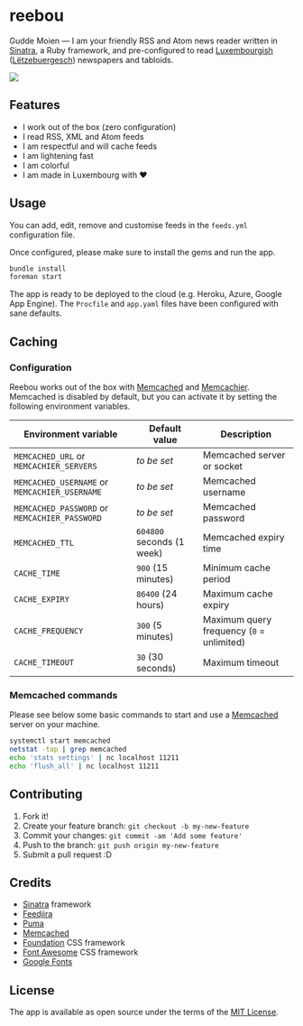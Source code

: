 # reebou

Gudde Moien &mdash; I am your friendly RSS and Atom news reader written in [Sinatra](http://www.sinatrarb.com/), a Ruby framework, and pre-configured to read [Luxembourgish](https://en.wikipedia.org/wiki/Luxembourgish) ([Lëtzebuergesch](https://lb.wikipedia.org/wiki/L%C3%ABtzebuergesch)) newspapers and tabloids.

<img src="https://github.com/schopenhauer/reebou/blob/main/public/images/screenshot-sm.png">

## Features

- I work out of the box (zero configuration)
- I read RSS, XML and Atom feeds
- I am respectful and will cache feeds
- I am lightening fast
- I am colorful
- I am made in Luxembourg with :heart:

## Usage

You can add, edit, remove and customise feeds in the `feeds.yml` configuration file.

Once configured, please make sure to install the gems and run the app.

```sh
bundle install
foreman start
```

The app is ready to be deployed to the cloud (e.g. Heroku, Azure, Google App Engine). The `Procfile` and `app.yaml` files have been configured with sane defaults.

## Caching

### Configuration

Reebou works out of the box with [Memcached](https://memcached.org/) and [Memcachier](https://www.memcachier.com/). Memcached is disabled by default, but you can activate it by setting the following environment variables.

| Environment variable | Default value | Description |
|-----------| --------------|-------------|
| `MEMCACHED_URL` or `MEMCACHIER_SERVERS` | _to be set_ | Memcached server or socket |
| `MEMCACHED_USERNAME` or `MEMCACHIER_USERNAME` | _to be set_ | Memcached username |
| `MEMCACHED_PASSWORD` or `MEMCACHIER_PASSWORD` | _to be set_ | Memcached password |
| `MEMCACHED_TTL` | `604800` seconds (1 week) | Memcached expiry time |
| `CACHE_TIME` | `900` (15 minutes) | Minimum cache period |
| `CACHE_EXPIRY` | `86400` (24 hours) | Maximum cache expiry |
| `CACHE_FREQUENCY` | `300` (5 minutes) | Maximum query frequency (`0` = unlimited) |
| `CACHE_TIMEOUT` | `30` (30 seconds) | Maximum timeout |

### Memcached commands

Please see below some basic commands to start and use a [Memcached](https://memcached.org/) server on your machine.

```sh
systemctl start memcached
netstat -tap | grep memcached
echo 'stats settings' | nc localhost 11211
echo 'flush_all' | nc localhost 11211
```

## Contributing

1. Fork it!
2. Create your feature branch: `git checkout -b my-new-feature`
3. Commit your changes: `git commit -am 'Add some feature'`
4. Push to the branch: `git push origin my-new-feature`
5. Submit a pull request :D

## Credits

- [Sinatra](http://www.sinatrarb.com/) framework
- [Feedjira](http://feedjira.com/)
- [Puma](http://puma.io/)
- [Memcached](https://memcached.org/)
- [Foundation](http://foundation.zurb.com/) CSS framework
- [Font Awesome](https://fontawesome.com/) CSS framework
- [Google Fonts](https://fonts.google.com/)

## License

The app is available as open source under the terms of the [MIT License](http://opensource.org/licenses/MIT).
